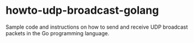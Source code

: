 # howto-udp-broadcast-golang
Sample code and instructions on how to send and receive UDP broadcast packets in the Go programming language.
